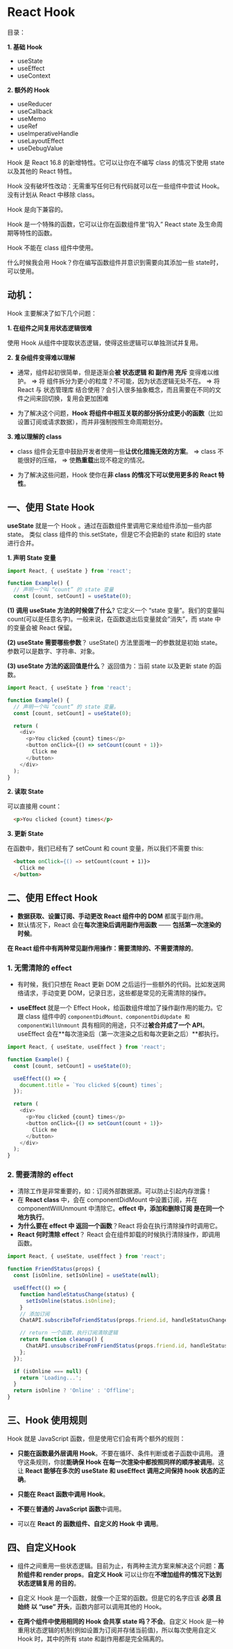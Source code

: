 # React Hook

目录：

**1. 基础 Hook**
* useState
* useEffect
* useContext

**2. 额外的 Hook**
* useReducer
* useCallback
* useMemo
* useRef
* useImperativeHandle
* useLayoutEffect
* useDebugValue


Hook 是 React 16.8 的新增特性。它可以让你在不编写 class 的情况下使用 state 以及其他的 React 特性。

Hook 没有破坏性改动：无需重写任何已有代码就可以在一些组件中尝试 Hook。没有计划从 React 中移除 class。 

Hook 是向下兼容的。

Hook 是一个特殊的函数，它可以让你在函数组件里“钩入” React state 及生命周期等特性的函数。

Hook 不能在 class 组件中使用。

什么时候我会用 Hook？你在编写函数组件并意识到需要向其添加一些 state时，可以使用。

## 动机：
Hook 主要解决了如下几个问题：

**1. 在组件之间复用状态逻辑很难**    

使用 Hook 从组件中提取状态逻辑，使得这些逻辑可以单独测试并复用。

**2. 复杂组件变得难以理解**

* 通常，组件起初很简单，但是逐渐会**被 状态逻辑 和 副作用 充斥** 变得难以维护。
    => 将 组件拆分为更小的粒度？不可能，因为状态逻辑无处不在。
    => 将 React 与 状态管理库 结合使用？会引入很多抽象概念，而且需要在不同的文件之间来回切换，复用会更加困难

* 为了解决这个问题，**Hook 将组件中相互关联的部分拆分成更小的函数**（比如设置订阅或请求数据），而并非强制按照生命周期划分。

**3. 难以理解的 class**
* class 组件会无意中鼓励开发者使用一些**让优化措施无效的方案**。
    => class 不能很好的压缩，
    => 使**热重载**出现不稳定的情况。

* 为了解决这些问题，Hook 使你在**非 class 的情况下可以使用更多的 React 特性**。 

## 一、使用 State Hook

**useState** 就是一个 Hook 。通过在函数组件里调用它来给组件添加一些内部 state。
类似 class 组件的 this.setState，但是它不会把新的 state 和旧的 state 进行合并。

**1. 声明 State 变量**
```js
import React, { useState } from 'react';

function Example() {
  // 声明一个叫 “count” 的 state 变量
  const [count, setCount] = useState(0);
```

**(1) 调用 useState 方法的时候做了什么**? 它定义一个 “state 变量”。我们的变量叫 count(可以是任意名字)。一般来说，在函数退出后变量就会”消失”，而 state 中的变量会被 React 保留。

**(2) useState 需要哪些参数**？ useState() 方法里面唯一的参数就是初始 state。参数可以是数字、字符串、对象。

**(3) useState 方法的返回值是什么**？ 返回值为：当前 state 以及更新 state 的函数。

```js
import React, { useState } from 'react';

function Example() {
  // 声明一个叫 “count” 的 state 变量。
  const [count, setCount] = useState(0);

  return (
    <div>
      <p>You clicked {count} times</p>
      <button onClick={() => setCount(count + 1)}>
        Click me
      </button>
    </div>
  );
}
```

**2. 读取 State**

可以直接用 count：
```html
  <p>You clicked {count} times</p>
```

**3. 更新 State**

在函数中，我们已经有了 setCount 和 count 变量，所以我们不需要 this:
```html
  <button onClick={() => setCount(count + 1)}>
    Click me
  </button>
```

## 二、使用 Effect Hook
* **数据获取、设置订阅、手动更改 React 组件中的 DOM** 都属于副作用。
* 默认情况下，React 会在**每次渲染后调用副作用函数** —— **包括第一次渲染的时候**。

**在 React 组件中有两种常见副作用操作：需要清除的、不需要清除的**。

### 1. 无需清除的 effect
* 有时候，我们只想在 React 更新 DOM 之后运行一些额外的代码。比如发送网络请求，手动变更 DOM，记录日志，这些都是常见的无需清除的操作。

* **useEffect** 就是一个 Effect Hook，给函数组件增加了操作副作用的能力。它跟 class 组件中的 <code>componentDidMount、componentDidUpdate 和 componentWillUnmount</code> 具有相同的用途，只不过**被合并成了一个 API**。useEffect 会在**每次渲染后（第一次渲染之后和每次更新之后）**都执行。

```js
import React, { useState, useEffect } from 'react';

function Example() {
  const [count, setCount] = useState(0);

  useEffect(() => {
    document.title = `You clicked ${count} times`;
  });

  return (
    <div>
      <p>You clicked {count} times</p>
      <button onClick={() => setCount(count + 1)}>
        Click me
      </button>
    </div>
  );
}
```

### 2. 需要清除的 effect
* 清除工作是非常重要的，如：订阅外部数据源。可以防止引起内存泄露！
* 在 **React class** 中，会在 componentDidMount 中设置订阅，并在 componentWillUnmount 中清除它。**effect 中，添加和删除订阅 是在同一个地方执行**。
* **为什么要在 effect 中 返回一个函数**？React 将会在执行清除操作时调用它。
* **React 何时清除 effect**？ React 会在组件卸载的时候执行清除操作，即调用函数。


```js
import React, { useState, useEffect } from 'react';

function FriendStatus(props) {
  const [isOnline, setIsOnline] = useState(null);

  useEffect(() => {
    function handleStatusChange(status) {
      setIsOnline(status.isOnline);
    }
    // 添加订阅
    ChatAPI.subscribeToFriendStatus(props.friend.id, handleStatusChange);

    // return 一个函数，执行订阅清除逻辑
    return function cleanup() {
      ChatAPI.unsubscribeFromFriendStatus(props.friend.id, handleStatusChange);
    };
  });

  if (isOnline === null) {
    return 'Loading...';
  }
  return isOnline ? 'Online' : 'Offline';
}
```

## 三、Hook 使用规则
Hook 就是 JavaScript 函数，但是使用它们会有两个额外的规则：

* **只能在函数最外层调用 Hook**。不要在循环、条件判断或者子函数中调用。
遵守这条规则，你就**能确保 Hook 在每一次渲染中都按照同样的顺序被调用**。这让 **React 能够在多次的 useState 和 useEffect 调用之间保持 hook 状态的正确**。

* **只能在 React 函数中调用 Hook**。
* **不要**在**普通的 JavaScript 函数**中调用。 
* 可以在 **React 的 函数组件、自定义的 Hook 中 调用**。

## 四、自定义Hook

* 组件之间重用一些状态逻辑。目前为止，有两种主流方案来解决这个问题：**高阶组件和 render props**。**自定义 Hook** 可以让你在**不增加组件的情况下达到 状态逻辑复用 的目的**。

* 自定义 Hook 是一个函数，就像一个正常的函数。但是它的名字应该 **必须 且 始终 以 “use” 开头**，函数内部可以调用其他的 Hook。

* **在两个组件中使用相同的 Hook 会共享 state 吗？不会**。自定义 Hook 是一种重用状态逻辑的机制(例如设置为订阅并存储当前值)，所以每次使用自定义 Hook 时，其中的所有 state 和副作用都是完全隔离的。









